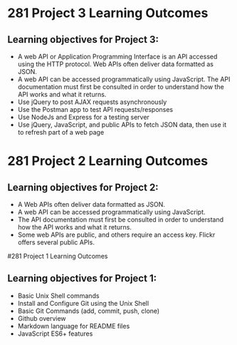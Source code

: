 # 281 Project 3 Learning Outcomes

## Learning objectives for Project 3:
* A web API or Application Programming Interface is an API accessed using the HTTP protocol. Web APIs often deliver data formatted as JSON.
* A web API can be accessed programmatically using JavaScript. The API documentation must first be consulted in order to understand how the API works and what it returns.
* Use jQuery to post AJAX requests asynchronously
* Use the Postman app to test API requests/responses
* Use NodeJs and Express for a testing server
* Use jQuery, JavaScript, and public APIs to fetch JSON data, then use it to refresh part of a web page

# 281 Project 2 Learning Outcomes

## Learning objectives for Project 2:
* A Web APIs often deliver data formatted as JSON.
* A web API can be accessed programmatically using JavaScript.
* The API documentation must first be consulted in order to
understand how the API works and what it returns.
* Some web APIs are public, and others require an access key.
Flickr offers several public APIs.

#281 Project 1 Learning Outcomes

## Learning objectives for Project 1:
* Basic Unix Shell commands
* Install and Configure Git using the Unix Shell
* Basic Git Commands (add, commit, push, clone)
* Github overview
* Markdown language for README files
* JavaScript ES6+ features
